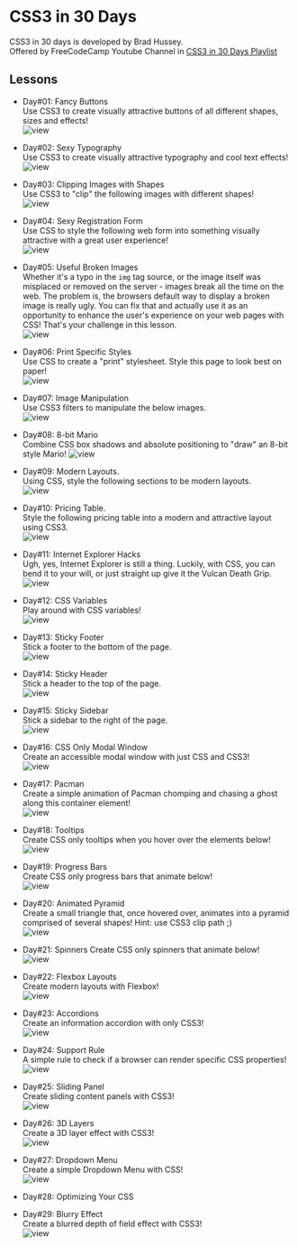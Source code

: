# CSS3 in 30 Days  
CSS3 in 30 days is developed by Brad Hussey.  
Offered by FreeCodeCamp Youtube Channel in [CSS3 in 30 Days Playlist](https://www.youtube.com/playlist?list=PLWKjhJtqVAbl1AfjiGyYxwpdAPi5v-1OU)  

## Lessons  
- Day#01: Fancy Buttons  
Use CSS3 to create visually attractive buttons of all different shapes, sizes and effects!  
![view](https://github.com/MAshrafM/CSS3in30Days/blob/master/showcase/l01.png)  
  
- Day#02: Sexy Typography  
Use CSS3 to create visually attractive typography and cool text effects!  
![view](https://github.com/MAshrafM/CSS3in30Days/blob/master/showcase/l02.PNG)  
  
- Day#03: Clipping Images with Shapes  
Use CSS3 to "clip" the following images with different shapes!  
![view](https://github.com/MAshrafM/CSS3in30Days/blob/master/showcase/l03.png)  
  
- Day#04: Sexy Registration Form  
Use CSS to style the following web form into something visually attractive with a great user experience!  
![view](https://github.com/MAshrafM/CSS3in30Days/blob/master/showcase/l04.png)  

- Day#05: Useful Broken Images  
Whether it's a typo in the <code>img</code> tag source, or the image itself was misplaced or removed on the server - images break all the time on the web. The problem is, the browsers default way to display a broken image is really ugly. You can fix that and actually use it as an opportunity to enhance the user's experience on your web pages with CSS! That's your challenge in this lesson.  
![view](https://github.com/MAshrafM/CSS3in30Days/blob/master/showcase/l05.png)  
  
- Day#06: Print Specific Styles  
Use CSS to create a "print" stylesheet. Style this page to look best on paper!  
![view](https://github.com/MAshrafM/CSS3in30Days/blob/master/showcase/l06.png)  

- Day#07: Image Manipulation  
Use CSS3 filters to manipulate the below images.  
![view](https://github.com/MAshrafM/CSS3in30Days/blob/master/showcase/l07.png)  

- Day#08: 8-bit Mario  
Combine CSS box shadows and absolute positioning to "draw" an 8-bit style Mario!
![view](https://github.com/MAshrafM/CSS3in30Days/blob/master/showcase/l08.png)  

- Day#09: Modern Layouts.  
Using CSS, style the following sections to be modern layouts.  
![view](https://github.com/MAshrafM/CSS3in30Days/blob/master/showcase/l09.png)  

- Day#10: Pricing Table.  
Style the following pricing table into a modern and attractive layout using CSS3.  
![view](https://github.com/MAshrafM/CSS3in30Days/blob/master/showcase/l10.png)  

- Day#11: Internet Explorer Hacks  
Ugh, yes, Internet Explorer is still a thing. Luckily, with CSS, you can bend it to your will, or just straight up give it the Vulcan Death Grip.  
![view](https://github.com/MAshrafM/CSS3in30Days/blob/master/showcase/l11.png)            
- Day#12: CSS Variables  
Play around with CSS variables!  
![view](https://github.com/MAshrafM/CSS3in30Days/blob/master/showcase/l12.png)  

- Day#13: Sticky Footer  
Stick a footer to the bottom of the page.  
![view](https://github.com/MAshrafM/CSS3in30Days/blob/master/showcase/l13.png)  
  
- Day#14: Sticky Header  
Stick a header to the top of the page.  
![view](https://github.com/MAshrafM/CSS3in30Days/blob/master/showcase/l14.png)  
  
- Day#15: Sticky Sidebar  
Stick a sidebar to the right of the page.  
![view](https://github.com/MAshrafM/CSS3in30Days/blob/master/showcase/l15.png)  

- Day#16: CSS Only Modal Window  
Create an accessible modal window with just CSS and CSS3!  
![view](https://github.com/MAshrafM/CSS3in30Days/blob/master/showcase/l16.png)  
  
- Day#17: Pacman  
Create a simple animation of Pacman chomping and chasing a ghost along this container element!  
![view](https://github.com/MAshrafM/CSS3in30Days/blob/master/showcase/l17.png)  

- Day#18: Tooltips  
Create CSS only tooltips when you hover over the elements below!  
![view](https://github.com/MAshrafM/CSS3in30Days/blob/master/showcase/l18.png)  

- Day#19: Progress Bars  
Create CSS only progress bars that animate below!  
![view](https://github.com/MAshrafM/CSS3in30Days/blob/master/showcase/l19.png)  

- Day#20: Animated Pyramid  
Create a small triangle that, once hovered over, animates into a pyramid comprised of several shapes! Hint: use CSS3 clip path ;)  
![view](https://github.com/MAshrafM/CSS3in30Days/blob/master/showcase/l20.png)  

- Day#21: Spinners
Create CSS only spinners that animate below!  
![view](https://github.com/MAshrafM/CSS3in30Days/blob/master/showcase/l21.png)  

- Day#22: Flexbox Layouts  
Create modern layouts with Flexbox!  
![view](https://github.com/MAshrafM/CSS3in30Days/blob/master/showcase/l22.png)  

- Day#23: Accordions  
Create an information accordion with only CSS3!  
![view](https://github.com/MAshrafM/CSS3in30Days/blob/master/showcase/l23.png)  

- Day#24: Support Rule  
A simple rule to check if a browser can render specific CSS properties!  
![view](https://github.com/MAshrafM/CSS3in30Days/blob/master/showcase/l24.png)  

- Day#25: Sliding Panel  
Create sliding content panels with CSS3!  
![view](https://github.com/MAshrafM/CSS3in30Days/blob/master/showcase/l25.png)  

- Day#26: 3D Layers  
Create a 3D layer effect with CSS3!  
![view](https://github.com/MAshrafM/CSS3in30Days/blob/master/showcase/l26.png)  

- Day#27: Dropdown Menu  
Create a simple Dropdown Menu with CSS!  
![view](https://github.com/MAshrafM/CSS3in30Days/blob/master/showcase/l27.png)  

- Day#28: Optimizing Your CSS  
  
- Day#29: Blurry Effect  
Create a blurred depth of field effect with CSS3!  
![view](https://github.com/MAshrafM/CSS3in30Days/blob/master/showcase/l29.png)  